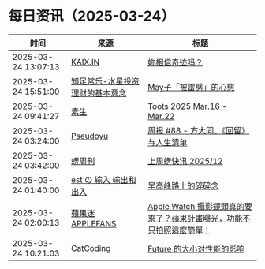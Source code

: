 ﻿# 每日资讯（2025-03-24）

|时间|来源|标题|
|---|---|---|
|2025-03-24 13:07:13|[KAIX.IN](https://kaix.in/feed/)|[妳相信奇迹吗？](https://kaix.in/2025/0324-miracle/)|
|2025-03-24 15:51:00|[知足常乐-水星投资理财的基本意念](http://mercurychong.blogspot.com/feeds/posts/default)|[May子「被雷劈」的心態](http://mercurychong.blogspot.com/2025/03/may.html)|
|2025-03-24 09:41:27|[素生](http://z.arlmy.me/atom.xml)|[Toots 2025 Mar.16 - Mar.22](http://z.arlmy.me/posts/MastodonArchives/2025/MastodonTootsArchives_20250322/)|
|2025-03-24 03:24:00|[Pseudoyu](https://www.pseudoyu.com/zh/index.xml)|[周报 #88 - 方大同、《回留》与人生清单](https://www.pseudoyu.com/zh/2025/03/24/weekly_review_88/)|
|2025-03-24 03:42:00|[蠎周刊](https://weekly.pychina.org/feeds/all.atom.xml)|[上周蠎快讯 2025/12](https://weekly.pychina.org/pyrecap/pyrw-2512.html)|
|2025-03-24 01:40:00|[est の 输入 输出和出入](https://blog.est.im/rss)|[早高峰路上的碎碎念](https://blog.est.im/2025/stderr-01)|
|2025-03-24 02:00:13|[蘋果迷 APPLEFANS](https://applefans.today/feed/)|[Apple Watch 攝影鏡頭真的要來了？蘋果計畫曝光，功能不只拍照這麼簡單！](https://applefans.today/2025-03-apple-watch-cameras-rumors/)|
|2025-03-24 10:21:03|[CatCoding](https://catcoding.me/atom.xml)|[Future 的大小对性能的影响](http://catcoding.me/p/future-size-perf/)|
